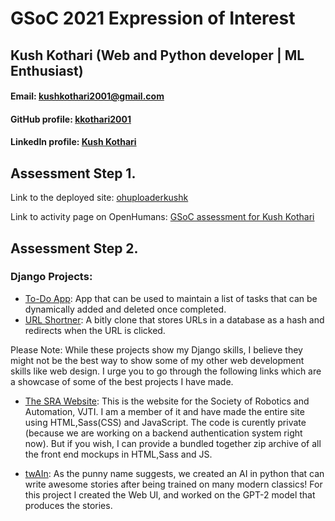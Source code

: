 # GSoC 2021 Expression of Interest
## Kush Kothari (Web and Python developer | ML Enthusiast)
#### Email: kushkothari2001@gmail.com
#### GitHub profile: [kkothari2001](https://github.com/kkothari2001)
#### LinkedIn profile: [Kush Kothari](https://www.linkedin.com/in/kush-kothari-ba013218b/)


## Assessment Step 1.

Link to the deployed site: [ohuploaderkushk](https://ohuploaderkushk.herokuapp.com/)

Link to activity page on OpenHumans: [GSoC assessment for Kush Kothari](https://www.openhumans.org/activity/gsoc-assesment-for-kush-kothari/)

## Assessment Step 2.

### Django Projects:
- [To-Do App](https://github.com/kkothari2001/django-todo): App that can be used to maintain a list of tasks that can be dynamically added and deleted once completed.
- [URL Shortner](https://github.com/kkothari2001/django-url-shortner): A bitly clone that stores URLs in a database as a hash and redirects when the URL is clicked.

Please Note: While these projects show my Django skills, I believe they might not be the best way to show some of my other web development skills like web design. I urge you to go through the following links which are a showcase of some of the best projects I have made.

- [The SRA Website](https://sravjti.tech/): This is the website for the Society of Robotics and Automation, VJTI. I am a member of it and have made the entire site using HTML,Sass(CSS) and JavaScript. The code is curently private (because we are working on a backend authentication system right now). But if you wish, I can provide a bundled together zip archive of all the front end mockups in HTML,Sass and JS.

- [twAIn](https://github.com/kkothari2001/twAIn): As the punny name suggests, we created an AI in python that can write awesome stories after being trained on many modern classics! For this project I created the Web UI, and worked on the GPT-2 model that produces the stories.